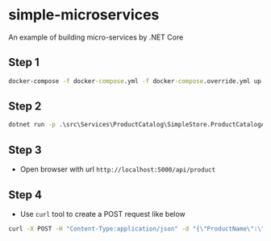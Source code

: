 # simple-microservices
An example of building micro-services by .NET Core

## Step 1

```cmd
docker-compose -f docker-compose.yml -f docker-compose.override.yml up
```

## Step 2

```cmd
dotnet run -p .\src\Services\ProductCatalog\SimpleStore.ProductCatalogApi\SimpleStore.ProductCatalogApi.csproj
```

## Step 3

- Open browser with url `http://localhost:5000/api/product`

## Step 4

- Use `curl` tool to create a POST request like below

```cmd
curl -X POST -H "Content-Type:application/json" -d "{\"ProductName\":\"New-Product\"}" http://localhost:5000/api/product
```